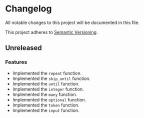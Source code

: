 # Changelog

All notable changes to this project will be documented in this file.

This project adheres to [Semantic Versioning](https://semver.org/spec/v2.0.0.html).

## Unreleased

### Features

-   Implemented the `repeat` function.
-   Implemented the `skip_until` function.
-   Implemented the `until` function.
-   Implemented the `integer` function.
-   Implemented the `many` function.
-   Implemented the `optional` function.
-   Implemented the `token` function.
-   Implemented the `input` function.

<!-- scaffolded by git-cliff -->
